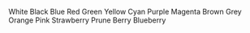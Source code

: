 White
Black
Blue
Red
Green
Yellow
Cyan
Purple
Magenta
Brown
Grey
Orange
Pink
Strawberry
Prune
Berry
Blueberry